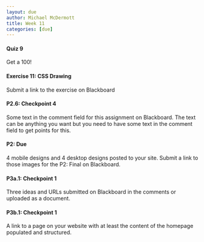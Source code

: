 ```yaml
---
layout: due
author: Michael McDermott
title: Week 11
categories: [due]
---
```

#### Quiz 9
Get a 100!

#### Exercise 11: CSS Drawing
Submit a link to the exercise on Blackboard

#### P2.6: Checkpoint 4
Some text in the comment field for this assignment on Blackboard. The text can be anything you want but you need to have some text in the comment field to get points for this.

#### P2: Due
4 mobile designs and 4 desktop designs posted to your site. Submit a link to those images for the P2: Final on Blackboard.

#### P3a.1: Checkpoint 1
Three ideas and URLs submitted on Blackboard in the comments or uploaded as a document.

#### P3b.1: Checkpoint 1
A link to a page on your website with at least the content of the homepage populated and structured.
